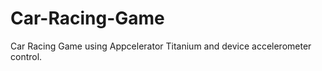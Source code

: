 Car-Racing-Game
===============

Car Racing Game using Appcelerator Titanium and device accelerometer control.